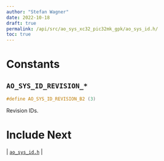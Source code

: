```yaml
---
author: "Stefan Wagner"
date: 2022-10-18
draft: true
permalink: /api/src/ao_sys_xc32_pic32mk_gpk/ao_sys_id.h/
toc: true
---
```


# Constants

## `AO_SYS_ID_REVISION_*`

```c
#define AO_SYS_ID_REVISION_B2 (3)
```

Revision IDs.

# Include Next

| [`ao_sys_id.h`](../ao_sys_xc32_pic32/ao_sys_id.h.md) |
